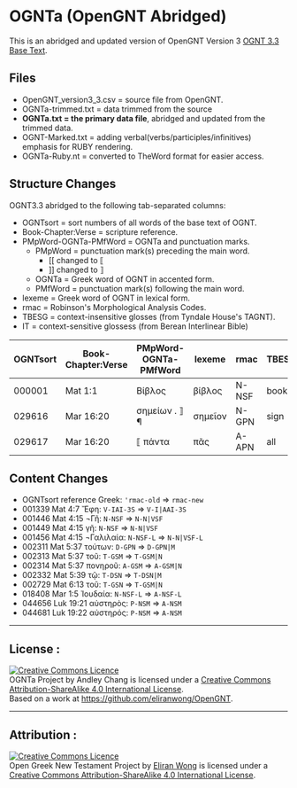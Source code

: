 # OGNTa (OpenGNT Abridged)

This is an abridged and updated version of OpenGNT Version 3 [OGNT 3.3 Base Text](https://github.com/eliranwong/OpenGNT/blob/master/OpenGNT_BASE_TEXT.zip).

## Files
- OpenGNT_version3_3.csv = source file from OpenGNT.
- OGNTa-trimmed.txt = data trimmed from the source
- **OGNTa.txt = the primary data file**, abridged and updated from the trimmed data.
- OGNT-Marked.txt = adding verbal(verbs/participles/infinitives) emphasis for RUBY rendering.
- OGNTa-Ruby.nt = converted to TheWord format for easier access.

## Structure Changes

OGNT3.3 abridged to the following tab-separated columns:
-  OGNTsort = sort numbers of all words of the base text of OGNT.
-  Book-Chapter:Verse = scripture reference.
-  PMpWord-OGNTa-PMfWord = OGNTa and punctuation marks.
   - PMpWord = punctuation mark(s) preceding the main word.
     - [[ changed to ⟦
     - ]] changed to ⟧
	- OGNTa = Greek word of OGNT in accented form.
	- PMfWord = punctuation mark(s) following the main word.
-  lexeme = Greek word of OGNT in lexical form.
-  rmac = Robinson's Morphological Analysis Codes.
-  TBESG = context-insensitive glosses (from Tyndale House's TAGNT).
-  IT = context-sensitive glossess (from Berean Interlinear Bible)


| OGNTsort | Book-Chapter:Verse | PMpWord-OGNTa-PMfWord | lexeme | rmac  | TBESG  | IT |
|----------|--------------------|-----------------------|--------|-------|--------|----|
| 000001 | Mat 1:1 | Βίβλος  | βίβλος | N-NSF | book | [The] book |
| 029616	| Mar 16:20	| σημείων . ⟧ ¶	| σημεῖον	| N-GPN	| sign	| signs.|
| 029617	| Mar 16:20	| ⟦ πάντα	| πᾶς	| A-APN	| all	| all |



## Content Changes
- OGNTsort	reference	Greek:	`'rmac-old`	⇒	`rmac-new`
- 001339	Mat 4:7	Ἔφη:	`V-IAI-3S`	⇒	`V-I|AAI-3S`
- 001446	Mat 4:15	¬Γῆ:	`N-NSF`	⇒	`N-N|VSF`
- 001449	Mat 4:15	γῆ:	`N-NSF`	⇒	`N-N|VSF`
- 001456	Mat 4:15	¬Γαλιλαία:	`N-NSF-L`	⇒	`N-N|VSF-L`
- 002311	Mat 5:37	τούτων:	`D-GPN`	⇒	`D-GPN|M`
- 002313	Mat 5:37	τοῦ:	`T-GSM`	⇒	`T-GSM|N`
- 002314	Mat 5:37	πονηροῦ:	`A-GSM`	⇒	`A-GSM|N`
- 002332	Mat 5:39	τῷ:	`T-DSN`	⇒	`T-DSN|M`
- 002729	Mat 6:13	τοῦ:	`T-GSN`	⇒	`T-GSM|N`
- 018408	Mar 1:5	Ἰουδαία:	`N-NSF-L`	⇒	`A-NSF-L`
- 044656	Luk 19:21	αὐστηρὸς:	`P-NSM`	⇒	`A-NSM`
- 044681	Luk 19:22	αὐστηρός:	`P-NSM`	⇒	`A-NSM`

---

## License :

<a rel="license" href="http://creativecommons.org/licenses/by-sa/4.0/"><img alt="Creative Commons Licence" style="border-width:0" src="https://i.creativecommons.org/l/by-sa/4.0/88x31.png" /></a><br /><span xmlns:dct="http://purl.org/dc/terms/" property="dct:title">OGNTa Project by Andley Chang is licensed under a <a rel="license" href="http://creativecommons.org/licenses/by-sa/4.0/">Creative Commons Attribution-ShareAlike 4.0 International License</a>.
<br />Based on a work at <a xmlns:dct="http://purl.org/dc/terms/" href="https://github.com/eliranwong/OpenGNT" rel="dct:source">https://github.com/eliranwong/OpenGNT</a>.

---

## Attribution :

<a rel="license" href="http://creativecommons.org/licenses/by-sa/4.0/"><img alt="Creative Commons Licence" style="border-width:0" src="https://i.creativecommons.org/l/by-sa/4.0/88x31.png" /></a><br /><span xmlns:dct="http://purl.org/dc/terms/" property="dct:title">Open Greek New Testament Project</span> by <a xmlns:cc="http://creativecommons.org/ns#" href="https://marvel.bible" property="cc:attributionName" rel="cc:attributionURL">Eliran Wong</a> is licensed under a <a rel="license" href="http://creativecommons.org/licenses/by-sa/4.0/">Creative Commons Attribution-ShareAlike 4.0 International License</a>.



